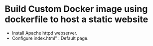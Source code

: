 # Build Custom Docker image using dockerfile to host a static website 

- Install Apache httpd webserver.
- Configure index.html" : Default page.

